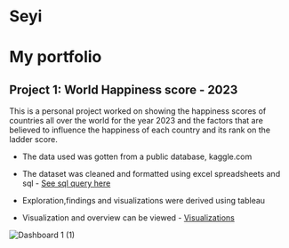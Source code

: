 # Seyi
# My portfolio
## Project 1: World Happiness score - 2023
This is a personal project worked on showing the happiness scores of countries all over the world for the year 2023 and the factors that are believed to influence the happiness of each country and its rank on the ladder score. 
* The data used was gotten from a public database, kaggle.com
* The dataset was cleaned and formatted using excel spreadsheets and sql - [See sql query here](https://github.com/SEYI-FASE/world_record_2023_sql.git)
* Exploration,findings and visualizations were derived using tableau

* Visualization and overview can be viewed - [Visualizations](https://public.tableau.com/views/WorldHappinessRecord-2023/Dashboard1?:language=en-US&:display_count=n&:origin=viz_share_link)



![Dashboard 1 (1)](https://github.com/SEYI-FASE/Seyi/assets/134503256/d7a63f34-14c9-4b3f-b411-8c1e9e983040)
